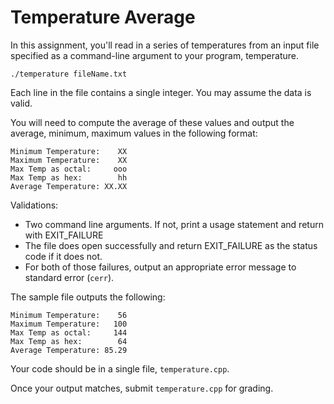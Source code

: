 # Temperature Average

In this assignment, you'll read in a series of temperatures from an input
file specified as a command-line argument to your program, temperature.
```
./temperature fileName.txt
```
Each line in the file contains a single integer. You may assume the data is valid.

You will need to compute the average of these values and output the 
average, minimum, maximum values in the following format:
```
Minimum Temperature:    XX
Maximum Temperature:    XX
Max Temp as octal:     ooo
Max Temp as hex:        hh
Average Temperature: XX.XX
```

Validations:
- Two command line arguments.  If not, print a usage statement and return with EXIT_FAILURE
- The file does open successfully and return EXIT_FAILURE as the status code if it does not.
- For both of those failures, output an appropriate error message to standard error (`cerr`).

The sample file outputs the following:
```
Minimum Temperature:    56
Maximum Temperature:   100
Max Temp as octal:     144
Max Temp as hex:        64
Average Temperature: 85.29
```

Your code should be in a single file, `temperature.cpp`.

Once your output matches, submit `temperature.cpp` for grading.